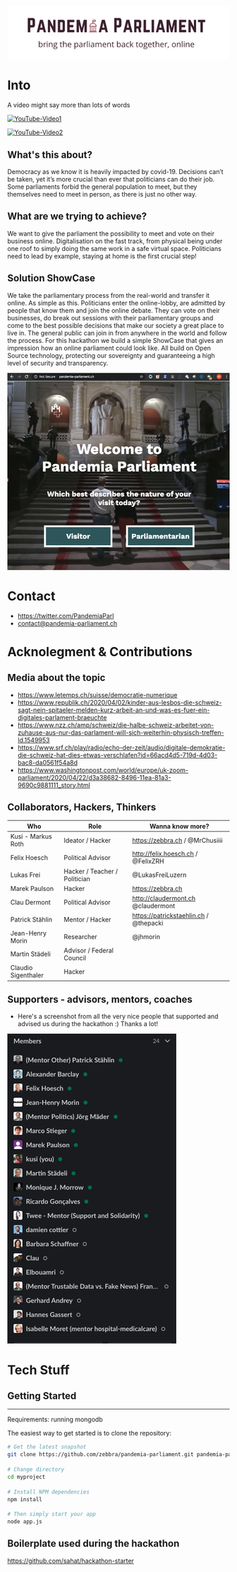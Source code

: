 ![](public/assets/logo_pandemia_parliament.png)

# Into

A video might say more than lots of words

[![YouTube-Video1](https://img.youtube.com/vi/6EYLnA8p7dA/0.jpg)](https://www.youtube.com/watch?v=6EYLnA8p7dA)

[![YouTube-Video2](https://img.youtube.com/vi/TEjx7UMNAlc/0.jpg)](https://www.youtube.com/watch?v=TEjx7UMNAlc)


## What's this about?

Democracy as we know it is heavily impacted by covid-19. Decisions can’t be taken, yet it’s more crucial than ever that politicians can do their job. Some parliaments forbid the general population to meet, but they themselves need to meet in person, as there is just no other way.


## What are we trying to achieve?
We want to give the parliament the possibility to meet and vote on their business online. Digitalisation on the fast track, from physical being under one roof to simply doing the same work in a safe virtual space. Politicians need to lead by example, staying at home is the first crucial step!

## Solution ShowCase

We take the parliamentary process from the real-world and transfer it online. As simple as this. Politicians enter the online-lobby, are admitted by people that know them and join the online debate. They can vote on their businesses, do break out sessions with their parliamentary groups and come to the best possible decisions that make our society a great place to live in.
The general public can join in from anywhere in the world and follow the process.
For this hackathon we build a simple ShowCase that gives an impression how an online parliament could look like. All build on Open Source technology, protecting our sovereignty and guaranteeing a high level of security and transparency.

![](public/assets/screenshot1.png)

# Contact

* https://twitter.com/PandemiaParl
* contact@pandemia-parliament.ch

# Acknolegment & Contributions


## Media about the topic

* https://www.letemps.ch/suisse/democratie-numerique
* https://www.republik.ch/2020/04/02/kinder-aus-lesbos-die-schweiz-sagt-nein-spitaeler-melden-kurz-arbeit-an-und-was-es-fuer-ein-digitales-parlament-braeuchte
* https://www.nzz.ch/amp/schweiz/die-halbe-schweiz-arbeitet-von-zuhause-aus-nur-das-parlament-will-sich-weiterhin-physisch-treffen-ld.1549953
* https://www.srf.ch/play/radio/echo-der-zeit/audio/digitale-demokratie-die-schweiz-hat-dies-etwas-verschlafen?id=66acd4d5-719d-4d03-bac8-da0561f54a8d
* https://www.washingtonpost.com/world/europe/uk-zoom-parliament/2020/04/22/d3a38682-8496-11ea-81a3-9690c9881111_story.html

## Collaborators, Hackers, Thinkers

| Who | Role | Wanna know more? |
|---------------------|---------------------------|------------------------------------|
| Kusi - Markus Roth | Ideator / Hacker | https://zebbra.ch / @MrChusiiii |
| Felix Hoesch | Political Advisor | http://felix.hoesch.ch / @FelixZRH |
| Lukas Frei | Hacker / Teacher / Politician | @LukasFreiLuzern |
| Marek Paulson | Hacker | https://zebbra.ch|
| Clau Dermont | Political Advisor | http://claudermont.ch @claudermont |
| Patrick Stählin | Mentor / Hacker | https://patrickstaehlin.ch / @thepacki |
| Jean-Henry Morin | Researcher | @jhmorin |
| Martin Städeli | Advisor / Federal Council | |
| Claudio Sigenthaler | Hacker | |

## Supporters - advisors, mentors, coaches

* Here's a screenshot from all the very nice people that supported and advised us during the hackathon :) Thanks a lot!

![](public/assets/supporters.png)


# Tech Stuff

## Getting Started
---------------

Requirements: running mongodb

The easiest way to get started is to clone the repository:

```bash
# Get the latest snapshot
git clone https://github.com/zebbra/pandemia-parliament.git pandemia-parliament

# Change directory
cd myproject

# Install NPM dependencies
npm install

# Then simply start your app
node app.js
```

## Boilerplate used during the hackathon

https://github.com/sahat/hackathon-starter

